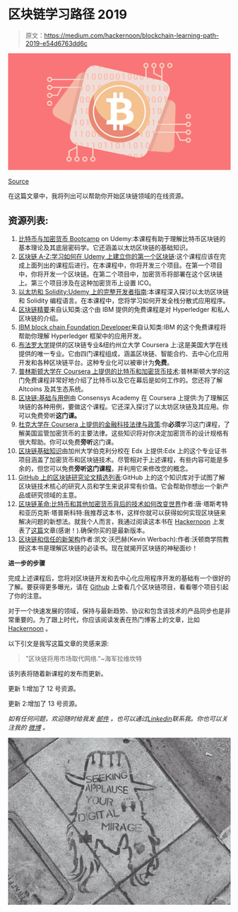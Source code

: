 # 区块链学习路径 2019

> 原文：<https://medium.com/hackernoon/blockchain-learning-path-2019-e54d6763dd6c>

![](img/1f5ef1f237416fd551f5ce26536e1911.png)

[Source](https://www.flickr.com/photos/159526894@N02/24357432498)

在这篇文章中，我将列出可以帮助你开始区块链领域的在线资源。

## 资源列表:

1.  [比特币与加密货币 Bootcamp](https://www.udemy.com/bitcoin-and-cryptocurrency-bootcamp/) on Udemy:本课程有助于理解比特币区块链的基本理论及其底层密码学。它还涵盖以太坊区块链的基础知识。
2.  [区块链 A-Z:学习如何在 Udemy 上建立你的第一个区块链](https://www.udemy.com/build-your-blockchain-az/):这个课程应该在完成上面列出的课程后进行。在本课程中，你将开发三个项目。在第一个项目中，你将开发一个区块链。在第二个项目中，加密货币将部署在这个区块链上。第三个项目涉及在这种加密货币上设置 ICO。
3.  [以太坊和 Solidity:Udemy 上的完整开发者指南](https://www.udemy.com/ethereum-and-solidity-the-complete-developers-guide/):本课程深入探讨以太坊区块链和 Solidity 编程语言。在本课程中，您将学习如何开发全栈分散式应用程序。
4.  [区块链精要](https://cognitiveclass.ai/courses/blockchain-course/)来自认知类:这个由 IBM 提供的免费课程是对 Hyperledger 和私人区块链的介绍。
5.  [IBM block chain Foundation Developer](https://cognitiveclass.ai/courses/ibm-blockchain-foundation-dev/)来自认知类:IBM 的这个免费课程将帮助你理解 Hyperledger 框架中的应用开发。
6.  [布法罗大学](https://www.coursera.org/specializations/blockchain)提供的区块链专业&纽约州立大学 Coursera 上:这是美国大学在线提供的唯一专业。它由四门课程组成，涵盖区块链、智能合约、去中心化应用开发和各种区块链平台。这种专业化可以被审计为**免费**。
7.  [普林斯顿大学在 Coursera 上提供的比特币和加密货币技术](https://www.coursera.org/learn/cryptocurrency):普林斯顿大学的这门免费课程非常好地介绍了比特币以及它在幕后是如何工作的。您还将了解 Altcoins 及其生态系统。
8.  [区块链:基础与用例](https://www.coursera.org/learn/blockchain-foundations-and-use-cases)由 Consensys Academy 在 Coursera 上提供:为了理解区块链的各种用例，要做这个课程。它还深入探讨了以太坊区块链及其应用。你可以免费旁听**这门课。**
9.  [杜克大学在 Coursera 上提供的金融科技法律与政策](https://www.coursera.org/learn/fintechlawandpolicy):你**必须**学习这门课程，了解美国监管加密货币的主要法律。这些知识将对你决定加密货币的设计规格有很大帮助。你可以免费**旁听**这门课。
10.  [区块链基础知识](https://www.edx.org/professional-certificate/uc-berkeleyx-blockchain-fundamentals)由加州大学伯克利分校在 Edx 上提供:Edx 上的这个专业证书项目涵盖了加密货币和区块链技术。尽管相对于上述课程，有些内容可能是多余的，但您可以免费**旁听这门课程**，并利用它来修改您的概念。
11.  [GitHub 上的区块链研究论文精选列表](https://github.com/RaysKai/BlockChain):GitHub 上的这个知识库对于试图了解区块链技术核心的研究人员和学生来说非常有价值。它会帮助你想出一个新产品或研究领域的主意。
12.  [区块链革命:比特币和其他加密货币背后的技术如何改变世界](https://www.amazon.com/Blockchain-Revolution-Technology-Cryptocurrencies-Changing/dp/1101980141/)作者:唐·塔斯考特和亚历克斯·塔普斯科特:我推荐这本书，这样你就可以获得如何实现区块链来解决问题的新想法。就我个人而言，我通过阅读这本书在 [Hackernoon](https://hackernoon.com/) 上发表了[这篇](https://hackernoon.com/how-blockchain-can-solve-identity-theft-problem-5c105214296a)文章(感谢！).确保你买的是最新版本。
13.  [区块链和信任的新架构](https://www.amazon.com/gp/product/0262038935/)作者:凯文·沃巴赫(Kevin Werbach):作者:沃顿商学院教授这本书是理解区块链的必读书。现在就揭开区块链的神秘面纱！

**进一步的步骤**

完成上述课程后，您将对区块链开发和去中心化应用程序开发的基础有一个很好的了解。要获得更多曝光，请在 [Github](https://github.com/search?q=blockchain) 上查看几个区块链项目，看看哪个项目引起了你的注意。

对于一个快速发展的领域，保持与最新趋势、协议和包含该技术的产品同步也是非常重要的。为了跟上时代，你应该阅读发表在热门博客上的文章，比如 [Hackernoon](https://hackernoon.com/blockchain/home) 。

以下引文是我写这篇文章的灵感来源:

> "区块链将用市场取代网络."~海军拉维坎特

该列表将随着新课程的发布而更新。

更新 1:增加了 12 号资源。

更新 2:增加了 13 号资源。

*如有任何问题，欢迎随时给我发* [*邮件*](mailto:pamanalionline@gmail.com) *。也可以通过*[*Linkedin*](https://www.linkedin.com/in/amanali1/)*联系我。你也可以关注我的* [*微博*](https://twitter.com/aliandco) *。*

![](img/b809965e26de0986c46903f5b02e229b.png)